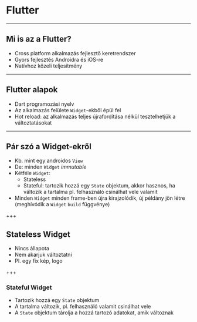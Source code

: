 # Flutter

---

## Mi is az a Flutter?

- Cross platform alkalmazás fejlesztő keretrendszer
- Gyors fejlesztés Androidra és iOS-re
- Natívhoz közeli teljesítmény

---

## Flutter alapok

- Dart programozási nyelv
- Az alkalmazás felülete `Widget`-ekből épül fel
- Hot reload: az alkalmazás teljes újrafordítása nélkül tesztelhetjük a változtatásokat

---

## Pár szó a Widget-ekről

- Kb. mint egy androidos `View`
- De: minden `Widget` *immutable*
- Kétféle `Widget`:
    - Stateless
    - Stateful: tartozik hozzá egy `State` objektum, akkor hasznos, ha változik a tartalma pl. felhasználó csinálhat vele valamit
- Minden `Widget` minden frame-ben újra kirajzolódik, új példány jön létre (meghívódik a `Widget` `build` függvénye)

+++

## Stateless Widget

- Nincs állapota
- Nem akarjuk változtatni
- Pl. egy fix kép, logo

+++

### Stateful Widget

- Tartozik hozzá egy `State` objektum
- A tartalma változik, pl. felhasználó valamit csinálhat vele
- A `State` objektum tárolja a hozzá tartozó adatokat, amik változnak